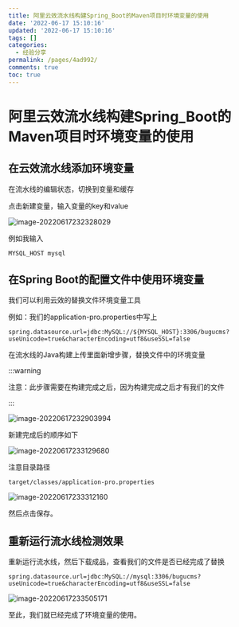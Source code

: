 ```yaml
---
title: 阿里云效流水线构建Spring_Boot的Maven项目时环境变量的使用
date: '2022-06-17 15:10:16'
updated: '2022-06-17 15:10:16'
tags: []
categories:
  - 经验分享
permalink: /pages/4ad992/
comments: true
toc: true
---
```

# 阿里云效流水线构建Spring_Boot的Maven项目时环境变量的使用

## 在云效流水线添加环境变量

在流水线的编辑状态，切换到变量和缓存

点击新建变量，输入变量的key和value

![image-20220617232328029](https://img1.terwer.space/20220617232334.png)

例如我输入

```
MYSQL_HOST mysql
```

## 在Spring Boot的配置文件中使用环境变量

我们可以利用云效的替换文件环境变量工具

例如：我们的application-pro.properties中写上

```properties
spring.datasource.url=jdbc:MySQL://${MYSQL_HOST}:3306/bugucms?useUnicode=true&characterEncoding=utf8&useSSL=false
```

在流水线的Java构建上传里面新增步骤，替换文件中的环境变量

:::warning

注意：此步骤需要在构建完成之后，因为构建完成之后才有我们的文件

:::

![image-20220617232903994](https://img1.terwer.space/20220617232904.png)

新建完成后的顺序如下

![image-20220617233129680](https://img1.terwer.space/20220617233130.png)

注意目录路径

```
target/classes/application-pro.properties
```

![image-20220617233312160](https://img1.terwer.space/20220617233312.png)

然后点击保存。

## 重新运行流水线检测效果

重新运行流水线，然后下载成品，查看我们的文件是否已经完成了替换

```properties
spring.datasource.url=jdbc:MySQL://mysql:3306/bugucms?useUnicode=true&characterEncoding=utf8&useSSL=false
```

![image-20220617233505171](https://img1.terwer.space/20220617233505.png)

至此，我们就已经完成了环境变量的使用。